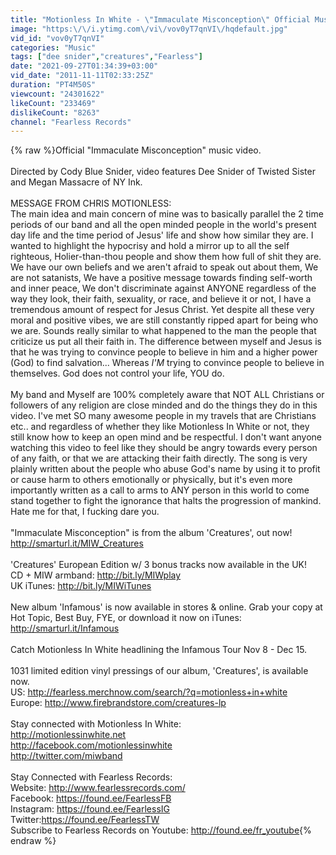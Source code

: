 ```yaml
---
title: "Motionless In White - \"Immaculate Misconception\" Official Music Video"
image: "https:\/\/i.ytimg.com\/vi\/vov0yT7qnVI\/hqdefault.jpg"
vid_id: "vov0yT7qnVI"
categories: "Music"
tags: ["dee snider","creatures","Fearless"]
date: "2021-09-27T01:34:39+03:00"
vid_date: "2011-11-11T02:33:25Z"
duration: "PT4M50S"
viewcount: "24301622"
likeCount: "233469"
dislikeCount: "8263"
channel: "Fearless Records"
---
```

{% raw %}Official &quot;Immaculate Misconception&quot; music video. <br /><br />Directed by Cody Blue Snider, video features Dee Snider of Twisted Sister and Megan Massacre of NY Ink.<br /><br />MESSAGE FROM CHRIS MOTIONLESS:<br />The main idea and main concern of mine was to basically parallel the 2 time periods of our band and all the open minded people in the world's present day life and the time period of Jesus' life and show how similar they are. I wanted to highlight the hypocrisy and hold a mirror up to all the self righteous, Holier-than-thou people and show them how full of shit they are. We have our own beliefs and we aren't afraid to speak out about them, We are not satanists, We have a positive message towards finding self-worth and inner peace, We don't discriminate against ANYONE regardless of the way they look, their faith, sexuality, or race, and believe it or not, I have a tremendous amount of respect for Jesus Christ. Yet despite all these very moral and positive vibes, we are still constantly ripped apart for being who we are. Sounds really similar to what happened to the man the people that criticize us put all their faith in. The difference between myself and Jesus is that he was trying to convince people to believe in him and a higher power (God) to find salvation... Whereas *I'M* trying to convince people to believe in themselves. God does not control your life, YOU do.<br /><br />My band and Myself are 100% completely aware that NOT ALL Christians or followers of any religion are close minded and do the things they do in this video. I've met SO many awesome people in my travels that are Christians etc.. and regardless of whether they like Motionless In White or not, they still know how to keep an open mind and be respectful. I don't want anyone watching this video to feel like they should be angry towards every person of any faith, or that we are attacking their faith directly. The song is very plainly written about the people who abuse God's name by using it to profit or cause harm to others emotionally or physically, but it's even more importantly written as a call to arms to ANY person in this world to come stand together to fight the ignorance that halts the progression of mankind. Hate me for that, I fucking dare you.<br /><br />&quot;Immaculate Misconception&quot; is from the album 'Creatures', out now!<br /><a rel="nofollow" target="blank" href="http://smarturl.it/MIW_Creatures">http://smarturl.it/MIW_Creatures</a> <br /><br />'Creatures' European Edition w/ 3 bonus tracks now available in the UK!<br />CD + MIW armband: <a rel="nofollow" target="blank" href="http://bit.ly/MIWplay">http://bit.ly/MIWplay</a><br />UK iTunes: <a rel="nofollow" target="blank" href="http://bit.ly/MIWiTunes">http://bit.ly/MIWiTunes</a><br /><br />New album 'Infamous' is now available in stores &amp; online. Grab your copy at Hot Topic, Best Buy, FYE, or download it now on iTunes: <a rel="nofollow" target="blank" href="http://smarturl.it/Infamous">http://smarturl.it/Infamous</a><br /><br />Catch Motionless In White headlining the Infamous Tour Nov 8 - Dec 15.<br /><br />1031 limited edition vinyl pressings of our album, 'Creatures', is available now.<br />US: <a rel="nofollow" target="blank" href="http://fearless.merchnow.com/search/?q=motionless+in+white">http://fearless.merchnow.com/search/?q=motionless+in+white</a><br />Europe: <a rel="nofollow" target="blank" href="http://www.firebrandstore.com/creatures-lp">http://www.firebrandstore.com/creatures-lp</a><br /><br />Stay connected with Motionless In White:<br /><a rel="nofollow" target="blank" href="http://motionlessinwhite.net">http://motionlessinwhite.net</a><br /><a rel="nofollow" target="blank" href="http://facebook.com/motionlessinwhite">http://facebook.com/motionlessinwhite</a><br /><a rel="nofollow" target="blank" href="http://twitter.com/miwband">http://twitter.com/miwband</a><br /><br />Stay Connected with Fearless Records:<br />Website: <a rel="nofollow" target="blank" href="http://www.fearlessrecords.com/">http://www.fearlessrecords.com/</a><br />Facebook: <a rel="nofollow" target="blank" href="https://found.ee/FearlessFB">https://found.ee/FearlessFB</a><br />Instagram: <a rel="nofollow" target="blank" href="https://found.ee/FearlessIG">https://found.ee/FearlessIG</a><br />Twitter:<a rel="nofollow" target="blank" href="https://found.ee/FearlessTW">https://found.ee/FearlessTW</a><br />Subscribe to Fearless Records on Youtube: <a rel="nofollow" target="blank" href="http://found.ee/fr_youtube">http://found.ee/fr_youtube</a>{% endraw %}
